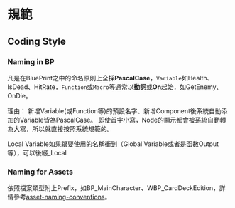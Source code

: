 # 規範

## Coding Style

### Naming in BP
凡是在BluePrint之中的命名原則上全採**PascalCase**，`Variable`如Health、IsDead、HitRate，`Function`或`Macro`等通常以**動詞**或**On**起始，如GetEnemy、OnDie。

理由：
新增Variable(或Function等)的預設名字、新增Component後系統自動添加的Variable皆為PascalCase。
即使首字小寫，Node的顯示都會被系統自動轉為大寫，所以就直接按照系統規範的。

Local Variable如果跟要使用的名稱衝到（Global Variable或者是函數Output等），可以後綴_Local

### Naming for Assets

依照檔案類型附上Prefix，如BP_MainCharacter、WBP_CardDeckEdition，詳情參考[asset-naming-conventions](https://github.com/Allar/ue4-style-guide#1-asset-naming-conventions-)。

<!-- ### Func -->